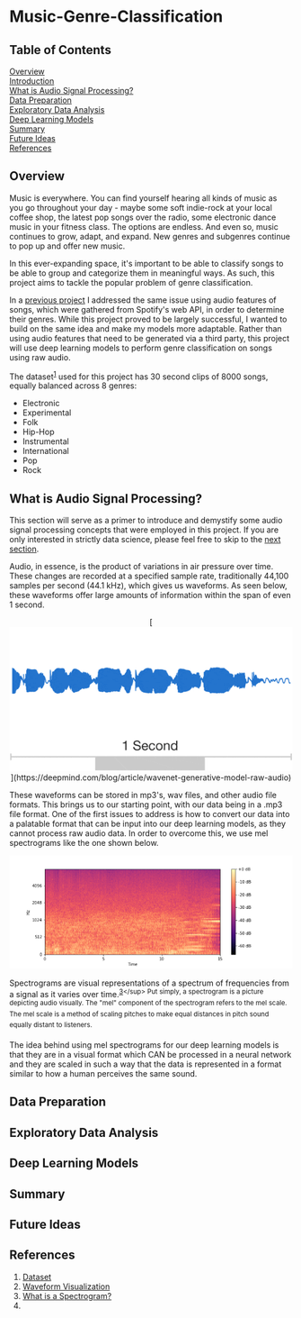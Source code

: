 # Music-Genre-Classification
## Table of Contents
[Overview](#overview)<br/>
[Introduction](#intro)<br/>
[What is Audio Signal Processing?](#asp)<br/>
[Data Preparation](#data-prep)<br/>
[Exploratory Data Analysis](#EDA)<br/>
[Deep Learning Models](#deep)<br/>
[Summary](#summary)<br/>
[Future Ideas](#future)<br/>
[References](#references)<br/>

## <a name="overview">Overview</a>

Music is everywhere. You can find yourself hearing all kinds of music as you go throughout your day - maybe some soft indie-rock at your local coffee shop, the latest pop songs over the radio, some electronic dance music in your fitness class. The options are endless. And even so, music continues to grow, adapt, and expand. New genres and subgenres continue to pop up and offer new music.

In this ever-expanding space, it's important to be able to classify songs to be able to group and categorize them in meaningful ways. As such, this project aims to tackle the popular problem of genre classification.

In a [previous project](https://github.com/kenshr/Music-Genre-Classification-with-Audio-Features) I addressed the same issue using audio features of songs, which were gathered from Spotify's web API, in order to determine their genres. While this project proved to be largely successful, I wanted to build on the same idea and make my models more adaptable. Rather than using audio features that need to be generated via a third party, this project will use deep learning models to perform genre classification on songs using raw audio.

The dataset<sup>[1](https://github.com/mdeff/fma)</sup> used for this project has 30 second clips of 8000 songs, equally balanced across 8 genres:
- Electronic
- Experimental
- Folk
- Hip-Hop
- Instrumental
- International
- Pop
- Rock

## <a name="asp">What is Audio Signal Processing?</a>

This section will serve as a primer to introduce and demystify some audio signal processing concepts that were employed in this project. If you are only interested in strictly data science, please feel free to skip to the [next section](#data-prep).

Audio, in essence, is the product of variations in air pressure over time. These changes are recorded at a specified sample rate, traditionally 44,100 samples per second (44.1 kHz), which gives us waveforms. As seen below, these waveforms offer large amounts of information within the span of even 1 second.

<p align="center">
[<img src='imgs/waveform_visualization.gif'>](https://deepmind.com/blog/article/wavenet-generative-model-raw-audio)
</p>

These waveforms can be stored in mp3's, wav files, and other audio file formats. This brings us to our starting point, with our data being in a .mp3 file format. One of the first issues to address is how to convert our data into a palatable format that can be input into our deep learning models, as they cannot process raw audio data. In order to overcome this, we use mel spectrograms like the one shown below.

<p align="center">
<img src="imgs/sample_melspect.png">
</p>

Spectrograms are visual representations of a spectrum of frequencies from a signal as it varies over time.<sup>[3](https://en.wikipedia.org/wiki/Spectrogram#:~:text=A%20spectrogram%20is%20a%20visual,they%20may%20be%20called%20waterfalls.)</sup> Put simply, a spectrogram is a picture depicting audio visually. The "mel" component of the spectrogram refers to the mel scale. The mel scale is a method of scaling pitches to make equal distances in pitch sound equally distant to listeners.

The idea behind using mel spectrograms for our deep learning models is that they are in a visual format which CAN be processed in a neural network and they are scaled in such a way that the data is represented in a format similar to how a human perceives the same sound.

## <a name="data-prep">Data Preparation</a>



## <a name="EDA">Exploratory Data Analysis</a>



## <a name="deep">Deep Learning Models</a>



## <a name="summary">Summary</a>



## <a name="future">Future Ideas</a>



## <a name="references">References</a>

1. [Dataset](https://github.com/mdeff/fma)
2. [Waveform Visualization](https://deepmind.com/blog/<article/wavenet-generative-model-raw-audio)
3. [What is a Spectrogram?](https://en.wikipedia.org/wiki/Spectrogram#:~:text=A%20spectrogram%20is%20a%20visual,they%20may%20be%20called%20waterfalls.)
4.